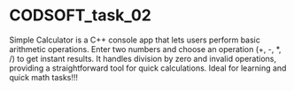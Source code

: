 # CODSOFT_task_02
 Simple Calculator is a C++ console app that lets users perform basic arithmetic operations. Enter two numbers and choose an operation (+, -, *, /) to get instant results. It handles division by zero and invalid operations, providing a straightforward tool for quick calculations. Ideal for learning and quick math tasks!!!

